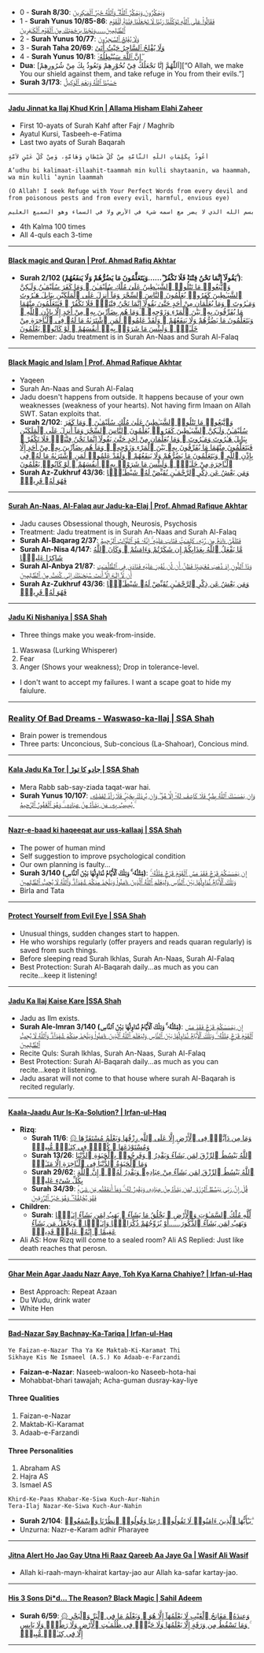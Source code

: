 * 0 - __Surah 8/30__: [وَيَمْكُرُونَ وَيَمْكُرُ ٱللَّهُ ۖ وَٱللَّهُ خَيْرُ ٱلْمَـٰكِرِينَ](https://quran.com/8/30)
* 1 - __Surah Yunus 10/85-86__: [فَقَالُوا۟ عَلَى ٱللَّهِ تَوَكَّلْنَا رَبَّنَا لَا تَجْعَلْنَا فِتْنَةًۭ لِّلْقَوْمِ ٱلظَّـٰلِمِينَ.....وَنَجِّنَا بِرَحْمَتِكَ مِنَ ٱلْقَوْمِ ٱلْكَـٰفِرِينَ](https://quran.com/10/85-86)
* 2 - __Surah Yunus 10/77__: [وَلَا يُفْلِحُ ٱلسَّـٰحِرُونَ](https://quran.com/10/77)
* 3 - __Surah Taha 20/69__: [وَلَا يُفْلِحُ ٱلسَّاحِرُ حَيْثُ أَتَىٰٰ](https://quranwbw.com/20#69)
* 4 - __Surah Yunus 10/81__: [إِنَّ ٱللَّهَ سَيُبْطِلُهُۥٓ ۖ](https://quran.com/10/81)
* __Dua__: [اَللّٰهُمَّ إنَّا نَجْعَلُكَ فِيْ نُحُوْرِهِمْ وَنَعُوذُ بِكَ مِنْ شُرُورِهِمْ][“O Allah, we make You our shield against them, and take refuge in You from their evils.”]
* __Surah 3/173__: [حَسْبُنَا ٱللَّهُ وَنِعْمَ ٱلْوَكِيلُ](https://quran.com/3/173)

***

#### [Jadu Jinnat ka Ilaj Khud Krin | Allama Hisham Elahi Zaheer](https://www.youtube.com/watch?v=hr42VyMl2TQ)
* First 10-ayats of Surah Kahf after Fajr / Maghrib
* Ayatul Kursi, Tasbeeh-e-Fatima
* Last two ayats of Surah Baqarah
```
أَعُوذُ بِكَلِمَاتِ اللَّهِ التَّامَّةِ مِنْ كُلِّ شَيْطَانٍ وَهَامَّةٍ، وَمِنْ كُلِّ عَيْنٍ لاَمَّةٍ

A’udhu bi kalimaat-illaahit-taammah min kulli shaytaanin, wa haammah, wa min kulli ‛aynin laammah

(O Allah! I seek Refuge with Your Perfect Words from every devil and from poisonous pests and from every evil, harmful, envious eye)  
```

```
بسم الله الذي لا يضر مع اسمه شيء في الأرض ولا في السماء وهو السميع العليم
```
* 4th Kalma 100 times
* All 4-quls each 3-time

***

#### [Black magic and Quran | Prof. Ahmad Rafiq Akhtar](https://www.youtube.com/watch?v=Rg92WohFBUE)
* __Surah 2/102 (يَقُولَآ إِنَّمَا نَحْنُ فِتْنَةٌۭ فَلَا تَكْفُرْ ۖ......وَيَتَعَلَّمُونَ مَا يَضُرُّهُمْ وَلَا يَنفَعُهُمْ ۚ)__: [وَٱتَّبَعُوا۟ مَا تَتْلُوا۟ ٱلشَّيَـٰطِينُ عَلَىٰ مُلْكِ سُلَيْمَـٰنَ ۖ وَمَا كَفَرَ سُلَيْمَـٰنُ وَلَـٰكِنَّ ٱلشَّيَـٰطِينَ كَفَرُوا۟ يُعَلِّمُونَ ٱلنَّاسَ ٱلسِّحْرَ وَمَآ أُنزِلَ عَلَى ٱلْمَلَكَيْنِ بِبَابِلَ هَـٰرُوتَ وَمَـٰرُوتَ ۚ وَمَا يُعَلِّمَانِ مِنْ أَحَدٍ حَتَّىٰ يَقُولَآ إِنَّمَا نَحْنُ فِتْنَةٌۭ فَلَا تَكْفُرْ ۖ فَيَتَعَلَّمُونَ مِنْهُمَا مَا يُفَرِّقُونَ بِهِۦ بَيْنَ ٱلْمَرْءِ وَزَوْجِهِۦ ۚ وَمَا هُم بِضَآرِّينَ بِهِۦ مِنْ أَحَدٍ إِلَّا بِإِذْنِ ٱللَّهِ ۚ وَيَتَعَلَّمُونَ مَا يَضُرُّهُمْ وَلَا يَنفَعُهُمْ ۚ وَلَقَدْ عَلِمُوا۟ لَمَنِ ٱشْتَرَىٰهُ مَا لَهُۥ فِى ٱلْـَٔاخِرَةِ مِنْ خَلَـٰقٍۢ ۚ وَلَبِئْسَ مَا شَرَوْا۟ بِهِۦٓ أَنفُسَهُمْ ۚ لَوْ كَانُوا۟ يَعْلَمُونَ](https://quran.com/2/102)
* Remember: Jadu treatment is in Surah An-Naas and Surah Al-Falaq

***

#### [Black Magic and Islam | Prof. Ahmad Rafique Akhtar](https://www.youtube.com/watch?v=O7j5u1Zahns)
* Yaqeen
* Surah An-Naas and Surah Al-Falaq
* Jadu doesn't happens from outside. It happens because of your own weaknesses (weakness of your hearts). Not having firm Imaan on Allah SWT. Satan exploits that.
* __Surah 2/102__: [وَٱتَّبَعُوا۟ مَا تَتْلُوا۟ ٱلشَّيَـٰطِينُ عَلَىٰ مُلْكِ سُلَيْمَـٰنَ ۖ وَمَا كَفَرَ سُلَيْمَـٰنُ وَلَـٰكِنَّ ٱلشَّيَـٰطِينَ كَفَرُوا۟ يُعَلِّمُونَ ٱلنَّاسَ ٱلسِّحْرَ وَمَآ أُنزِلَ عَلَى ٱلْمَلَكَيْنِ بِبَابِلَ هَـٰرُوتَ وَمَـٰرُوتَ ۚ وَمَا يُعَلِّمَانِ مِنْ أَحَدٍ حَتَّىٰ يَقُولَآ إِنَّمَا نَحْنُ فِتْنَةٌۭ فَلَا تَكْفُرْ ۖ فَيَتَعَلَّمُونَ مِنْهُمَا مَا يُفَرِّقُونَ بِهِۦ بَيْنَ ٱلْمَرْءِ وَزَوْجِهِۦ ۚ وَمَا هُم بِضَآرِّينَ بِهِۦ مِنْ أَحَدٍ إِلَّا بِإِذْنِ ٱللَّهِ ۚ وَيَتَعَلَّمُونَ مَا يَضُرُّهُمْ وَلَا يَنفَعُهُمْ ۚ وَلَقَدْ عَلِمُوا۟ لَمَنِ ٱشْتَرَىٰهُ مَا لَهُۥ فِى ٱلْـَٔاخِرَةِ مِنْ خَلَـٰقٍۢ ۚ وَلَبِئْسَ مَا شَرَوْا۟ بِهِۦٓ أَنفُسَهُمْ ۚ لَوْ كَانُوا۟ يَعْلَمُونَ](https://quran.com/2/102)
* __Surah Az-Zukhruf 43/36__: [وَمَن يَعْشُ عَن ذِكْرِ ٱلرَّحْمَـٰنِ نُقَيِّضْ لَهُۥ شَيْطَـٰنًۭا فَهُوَ لَهُۥ قَرِينٌۭ](https://quran.com/43/36)

***

#### [Surah An-Naas, Al-Falaq aur Jadu-ka-Elaj | Prof. Ahmad Rafique Akhtar](https://www.youtube.com/watch?v=EcIx5DJqlxw)
* Jadu causes Obsessional though, Neurosis, Psychosis
* Treatment: Jadu treatment is in Surah An-Naas and Surah Al-Falaq
* __Surah Al-Baqarag 2/37__: [فَتَلَقَّىٰٓ ءَادَمُ مِن رَّبِّهِۦ كَلِمَـٰتٍۢ فَتَابَ عَلَيْهِ ۚ إِنَّهُۥ هُوَ ٱلتَّوَّابُ ٱلرَّحِيمُ](https://quran.com/2/37)
* __Surah An-Nisa 4/147__: [مَّا يَفْعَلُ ٱللَّهُ بِعَذَابِكُمْ إِن شَكَرْتُمْ وَءَامَنتُمْ ۚ وَكَانَ ٱللَّهُ شَاكِرًا عَلِيمًۭا](https://quran.com/4/147)
* __Surah Al-Anbya 21/87__: [وَذَا ٱلنُّونِ إِذ ذَّهَبَ مُغَـٰضِبًۭا فَظَنَّ أَن لَّن نَّقْدِرَ عَلَيْهِ فَنَادَىٰ فِى ٱلظُّلُمَـٰتِ أَن لَّآ إِلَـٰهَ إِلَّآ أَنتَ سُبْحَـٰنَكَ إِنِّى كُنتُ مِنَ ٱلظَّـٰلِمِينَ](https://quran.com/21/87)
* __Surah Az-Zukhruf 43/36__: [وَمَن يَعْشُ عَن ذِكْرِ ٱلرَّحْمَـٰنِ نُقَيِّضْ لَهُۥ شَيْطَـٰنًۭا فَهُوَ لَهُۥ قَرِينٌۭ](https://quran.com/43/36)

***

#### [Jadu Ki Nishaniya | SSA Shah](https://www.youtube.com/shorts/kjyit2mfNJs)
* Three things make you weak-from-inside.
1. Waswasa (Lurking Whisperer)
2. Fear
3. Anger (Shows your weakness); Drop in tolerance-level.
* I don't want to accept my failures. I want a scape goat to hide my faiulure.

*** 

### [Reality Of Bad Dreams - Waswaso-ka-Ilaj | SSA Shah](https://www.youtube.com/watch?v=emuYQLWWdsg)
* Brain power is tremendous
* Three parts: Unconcious, Sub-concious (La-Shahoar), Concious mind.

***

#### [Kala Jadu Ka Tor | جادو کا توڑ | SSA Shah](https://www.youtube.com/watch?v=4UwhSrTVHj8)
* Mera Rabb sab-say-ziada taqat-war hai.
* __Surah Yunus 10/107__: [وَإِن يَمْسَسْكَ ٱللَّهُ بِضُرٍّۢ فَلَا كَاشِفَ لَهُۥٓ إِلَّا هُوَ ۖ وَإِن يُرِدْكَ بِخَيْرٍۢ فَلَا رَآدَّ لِفَضْلِهِۦ ۚ يُصِيبُ بِهِۦ مَن يَشَآءُ مِنْ عِبَادِهِۦ ۚ وَهُوَ ٱلْغَفُورُ ٱلرَّحِيمُ](https://quran.com/10/107)

***

#### [Nazr-e-baad ki haqeeqat aur uss-kaIlaaj | SSA Shah](https://www.youtube.com/watch?v=r7s04SNiPHw)
* The power of human mind
* Self suggestion to improve psychological condition
* Our own planning is faulty...
* __Surah 3/140 (مِّثْلُهُۥ ۚ وَتِلْكَ ٱلْأَيَّامُ نُدَاوِلُهَا بَيْنَ ٱلنَّاسِ)__: [إِن يَمْسَسْكُمْ قَرْحٌۭ فَقَدْ مَسَّ ٱلْقَوْمَ قَرْحٌۭ مِّثْلُهُۥ ۚ وَتِلْكَ ٱلْأَيَّامُ نُدَاوِلُهَا بَيْنَ ٱلنَّاسِ وَلِيَعْلَمَ ٱللَّهُ ٱلَّذِينَ ءَامَنُوا۟ وَيَتَّخِذَ مِنكُمْ شُهَدَآءَ ۗ وَٱللَّهُ لَا يُحِبُّ ٱلظَّـٰلِمِينَ](https://quran.com/3/140)
* Birla and Tata 

***

#### [Protect Yourself from Evil Eye | SSA Shah](https://www.youtube.com/watch?v=qQTYsdSIryI)
* Unusual things, sudden changes start to happen.
* He who worships regularly (offer prayers and reads quaran regularly) is saved from such things.
* Before sleeping read Surah Ikhlas, Surah An-Naas, Surah Al-Falaq
* Best Protection: Surah Al-Baqarah daily...as much as you can recite...keep it listening!

***

#### [Jadu Ka Ilaj Kaise Kare |SSA Shah](https://www.youtube.com/watch?v=zj7Kb1j8FIw)
* Jadu as Ilm exists.
* __Surah Ale-Imran 3/140 (مِّثْلُهُۥ ۚ وَتِلْكَ ٱلْأَيَّامُ نُدَاوِلُهَا بَيْنَ ٱلنَّاسِ)__: [إِن يَمْسَسْكُمْ قَرْحٌۭ فَقَدْ مَسَّ ٱلْقَوْمَ قَرْحٌۭ مِّثْلُهُۥ ۚ وَتِلْكَ ٱلْأَيَّامُ نُدَاوِلُهَا بَيْنَ ٱلنَّاسِ وَلِيَعْلَمَ ٱللَّهُ ٱلَّذِينَ ءَامَنُوا۟ وَيَتَّخِذَ مِنكُمْ شُهَدَآءَ ۗ وَٱللَّهُ لَا يُحِبُّ ٱلظَّـٰلِمِينَ](https://quran.com/3/140)
* Recite Quls: Surah Ikhlas, Surah An-Naas, Surah Al-Falaq
* Best Protection: Surah Al-Baqarah daily...as much as you can recite...keep it listening.
* Jadu asarat will not come to that house where surah Al-Baqarah is recited regularly.

***

#### [Kaala-Jaadu Aur Is-Ka-Solution? | Irfan-ul-Haq](https://www.youtube.com/watch?v=0gWXO2lHEpc)
* __Rizq__:
    * __Surah 11/6__: [۞ وَمَا مِن دَآبَّةٍۢ فِى ٱلْأَرْضِ إِلَّا عَلَى ٱللَّهِ رِزْقُهَا وَيَعْلَمُ مُسْتَقَرَّهَا وَمُسْتَوْدَعَهَا ۚ كُلٌّۭ فِى كِتَـٰبٍۢ مُّبِينٍۢ](https://quran.com/11/6)
    * __Surah 13/26__: [ٱللَّهُ يَبْسُطُ ٱلرِّزْقَ لِمَن يَشَآءُ وَيَقْدِرُ ۚ وَفَرِحُوا۟ بِٱلْحَيَوٰةِ ٱلدُّنْيَا وَمَا ٱلْحَيَوٰةُ ٱلدُّنْيَا فِى ٱلْـَٔاخِرَةِ إِلَّا مَتَـٰعٌۭ](https://quran.com/13/26)
    * __Surah 29/62__: [ٱللَّهُ يَبْسُطُ ٱلرِّزْقَ لِمَن يَشَآءُ مِنْ عِبَادِهِۦ وَيَقْدِرُ لَهُۥٓ ۚ إِنَّ ٱللَّهَ بِكُلِّ شَىْءٍ عَلِيمٌۭ](https://quran.com/29/62)
    * __Surah 34/39__: [قُلْ إِنَّ رَبِّى يَبْسُطُ ٱلرِّزْقَ لِمَن يَشَآءُ مِنْ عِبَادِهِۦ وَيَقْدِرُ لَهُۥ ۚ وَمَآ أَنفَقْتُم مِّن شَىْءٍۢ فَهُوَ يُخْلِفُهُۥ ۖ وَهُوَ خَيْرُ ٱلرَّٰزِقِينَ](https://quran.com/34/39)
* __Children__:
    * __Surah__: [لِّلَّهِ مُلْكُ ٱلسَّمَـٰوَٰتِ وَٱلْأَرْضِ ۚ يَخْلُقُ مَا يَشَآءُ ۚ يَهَبُ لِمَن يَشَآءُ إِنَـٰثًۭا وَيَهَبُ لِمَن يَشَآءُ ٱلذُّكُورَ......أَوْ يُزَوِّجُهُمْ ذُكْرَانًۭا وَإِنَـٰثًۭا ۖ وَيَجْعَلُ مَن يَشَآءُ عَقِيمًا ۚ إِنَّهُۥ عَلِيمٌۭ قَدِيرٌۭ](https://quran.com/42/49-50)
* Ali AS: How Rizq will come to a sealed room? Ali AS Replied: Just like death reaches that perosn.

***


#### [Ghar Mein Agar Jaadu Nazr Aaye, Toh Kya Karna Chahiye? | Irfan-ul-Haq](https://www.youtube.com/watch?v=uphYHCthTXY)
* Best Approach: Repeat Azaan
* Du Wudu, drink water
* White Hen

***

#### [Bad-Nazar Say Bachnay-Ka-Tariqa | Irfan-ul-Haq](https://www.youtube.com/watch?v=8lC7gZM5tDo)
```
Ye Faizan-e-Nazar Tha Ya Ke Maktab-Ki-Karamat Thi
Sikhaye Kis Ne Ismaeel (A.S.) Ko Adaab-e-Farzandi
```
* __Faizan-e-Nazar__: Naseeb-waloon-ko Naseeb-hota-hai
* Mohabbat-bhari tawajah; Acha-guman dusray-kay-liye
    
#### Three Qualities
1. Faizan-e-Nazar
2. Maktab-Ki-Karamat
3. Adaab-e-Farzandi

#### Three Personalities
1. Abraham AS
2. Hajra AS
3. Ismael AS

```
Khird-Ke-Paas Khabar-Ke-Siwa Kuch-Aur-Nahin
Tera-Ilaj Nazar-Ke-Siwa Kuch-Aur-Nahin
```
* __Surah 2/104__: [يَـٰٓأَيُّهَا ٱلَّذِينَ ءَامَنُوا۟ لَا تَقُولُوا۟ رَٰعِنَا وَقُولُوا۟ ٱنظُرْنَا وَٱسْمَعُوا۟ ۗ](https://quranwbw.com/2/104)
* Unzurna: Nazr-e-Karam adhir Pharayee

***

#### [Jitna Alert Ho Jao Gay Utna Hi Raaz Qareeb Aa Jaye Ga | Wasif Ali Wasif](https://www.youtube.com/watch?v=vGtbeYo8ueo)
* Allah ki-raah-mayn-khairat kartay-jao aur Allah ka-safar kartay-jao.

***

#### [His 3 Sons Di*d… The Reason? Black Magic | Sahil Adeem](https://www.youtube.com/watch?v=dZjMoPGUyj4)
* __Surah 6/59__: [۞ وَعِندَهُۥ مَفَاتِحُ ٱلْغَيْبِ لَا يَعْلَمُهَآ إِلَّا هُوَ ۚ وَيَعْلَمُ مَا فِى ٱلْبَرِّ وَٱلْبَحْرِ ۚ وَمَا تَسْقُطُ مِن وَرَقَةٍ إِلَّا يَعْلَمُهَا وَلَا حَبَّةٍۢ فِى ظُلُمَـٰتِ ٱلْأَرْضِ وَلَا رَطْبٍۢ وَلَا يَابِسٍ إِلَّا فِى كِتَـٰبٍۢ مُّبِينٍۢ](https://quranwbw.com/6/59)

***
